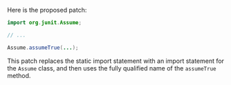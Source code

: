 Here is the proposed patch:

```java
import org.junit.Assume;

// ...

Assume.assumeTrue(...);
```

This patch replaces the static import statement with an import statement for the `Assume` class, and then uses the fully qualified name of the `assumeTrue` method.